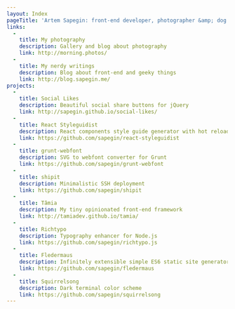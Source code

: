 ```yaml
---
layout: Index
pageTitle: 'Artem Sapegin: front-end developer, photographer &amp; dog lover'
links:
  -
    title: My photography
    description: Gallery and blog about photography
    link: http://morning.photos/
  -
    title: My nerdy writings
    description: Blog about front-end and geeky things
    link: http://blog.sapegin.me/
projects:
  -
    title: Social Likes
    description: Beautiful social share buttons for jQuery
    link: http://sapegin.github.io/social-likes/
  -
    title: React Styleguidist
    description: React components style guide generator with hot reload
    link: https://github.com/sapegin/react-styleguidist
  -
    title: grunt-webfont
    description: SVG to webfont converter for Grunt
    link: https://github.com/sapegin/grunt-webfont
  -
    title: shipit
    description: Minimalistic SSH deployment
    link: https://github.com/sapegin/shipit
  -
    title: Tâmia
    description: My tiny opinionated front-end framework
    link: http://tamiadev.github.io/tamia/
  -
    title: Richtypo
    description: Typography enhancer for Node.js
    link: https://github.com/sapegin/richtypo.js
  -
    title: Fledermaus
    description: Infinitely extensible simple ES6 static site generator
    link: https://github.com/sapegin/fledermaus
  -
    title: Squirrelsong
    description: Dark terminal color scheme
    link: https://github.com/sapegin/squirrelsong
---
```


